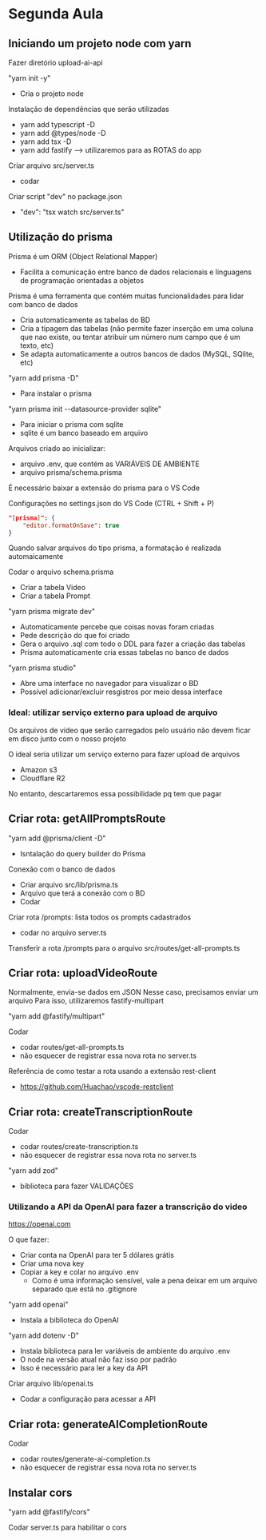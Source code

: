 # Segunda Aula

## Iniciando um projeto node com yarn

Fazer diretório upload-ai-api

"yarn init -y"
- Cria o projeto node

Instalação de dependências que serão utilizadas
- yarn add typescript -D
- yarn add @types/node -D
- yarn add tsx -D
- yarn add fastify --> utilizaremos para as ROTAS do app

Criar arquivo src/server.ts
- codar

Criar script "dev" no package.json
- "dev": "tsx watch src/server.ts"

## Utilização do prisma

Prisma é um ORM (Object Relational Mapper)
- Facilita a comunicação entre banco de dados relacionais e linguagens de programação orientadas a objetos

Prisma é uma ferramenta que contém muitas funcionalidades para lidar com banco de dados
- Cria automaticamente as tabelas do BD
- Cria a tipagem das tabelas (não permite fazer inserção em uma coluna que nao existe, ou tentar atribuir um número num campo que é um texto, etc)
- Se adapta automaticamente a outros bancos de dados (MySQL, SQlite, etc)

"yarn add prisma -D"
- Para instalar o prisma

"yarn prisma init --datasource-provider sqlite"
- Para iniciar o prisma com sqlite
- sqlite é um banco baseado em arquivo

Arquivos criado ao inicializar:
- arquivo .env, que contém as VARIÁVEIS DE AMBIENTE
- arquivo prisma/schema.prisma

É necessário baixar a extensão do prisma para o VS Code

Configurações no settings.json do VS Code (CTRL + Shift + P)
```json
"[prisma]": {
    "editor.formatOnSave": true
}
```
Quando salvar arquivos do tipo prisma, a formatação é realizada automaicamente

Codar o arquivo schema.prisma
- Criar a tabela Video
- Criar a tabela Prompt

"yarn prisma migrate dev"
- Automaticamente percebe que coisas novas foram criadas
- Pede descrição do que foi criado
- Gera o arquivo .sql com todo o DDL para fazer a criação das tabelas
- Prisma automaticamente cria essas tabelas no banco de dados

"yarn prisma studio"
- Abre uma interface no navegador para visualizar o BD
- Possível adicionar/excluir resgistros por meio dessa interface

### Ideal: utilizar serviço externo para upload de arquivo

Os arquivos de vídeo que serão carregados pelo usuário não devem ficar em disco junto com o nosso projeto

O ideal seria utilizar um serviço externo para fazer upload de arquivos
- Amazon s3
- Cloudflare R2

No entanto, descartaremos essa possibilidade pq tem que pagar

## Criar rota: getAllPromptsRoute

"yarn add @prisma/client -D"
- Isntalação do query builder do Prisma

Conexão com o banco de dados
- Criar arquivo src/lib/prisma.ts
- Arquivo que terá a conexão com o BD
- Codar

Criar rota /prompts: lista todos os prompts cadastrados
- codar no arquivo server.ts

Transferir a rota /prompts para o arquivo src/routes/get-all-prompts.ts

## Criar rota: uploadVideoRoute

Normalmente, envia-se dados em JSON
Nesse caso, precisamos enviar um arquivo
Para isso, utilizaremos fastify-multipart

"yarn add @fastify/multipart"

Codar
- codar routes/get-all-prompts.ts
- não esquecer de registrar essa nova rota no server.ts

Referência de como testar a rota usando a extensão rest-client
- https://github.com/Huachao/vscode-restclient

## Criar rota: createTranscriptionRoute

Codar
- codar routes/create-transcription.ts
- não esquecer de registrar essa nova rota no server.ts

"yarn add zod"
- biblioteca para fazer VALIDAÇÕES

### Utilizando a API da OpenAI para fazer a transcrição do video

https://openai.com

O que fazer:
- Criar conta na OpenAI para ter 5 dólares grátis
- Criar uma nova key
- Copiar a key e colar no arquivo .env
    - Como é uma informação sensível, vale a pena deixar em um arquivo separado que está no .gitignore

"yarn add openai"
- Instala a biblioteca do OpenAI

"yarn add dotenv -D"
- Instala biblioteca para ler variáveis de ambiente do arquivo .env
- O node na versão atual não faz isso por padrão
- Isso é necessário para ler a key da API

Criar arquivo lib/openai.ts
- Codar a configuração para acessar a API

## Criar rota: generateAICompletionRoute

Codar
- codar routes/generate-ai-completion.ts
- não esquecer de registrar essa nova rota no server.ts

## Instalar cors

"yarn add @fastify/cors"

Codar server.ts para habilitar o cors